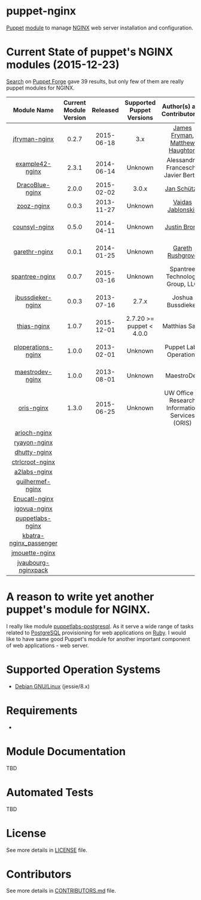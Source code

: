 # puppet-nginx

[Puppet](http://docs.puppetlabs.com/puppet/) [module](http://docs.puppetlabs.com/puppet/latest/reference/modules_fundamentals.html)
to manage [NGINX](http://nginx.org/) web server installation and configuration.

# Current State of puppet's NGINX modules (2015-12-23)

[Search](https://forge.puppetlabs.com/modules?utf-8=%E2%9C%93&sort=rank&q=nginx)
on [Puppet Forge](https://forge.puppetlabs.com/) gave 39 results, but only few
of them are really puppet modules for NGINX.

| Module Name                                                                   | Current Module Version | Released   | Supported Puppet Versions | Author(s) and Contributor(s)                                                            | License             | Repository                                                      | State |
|:-----------------------------------------------------------------------------:|:----------------------:|:----------:|:-------------------------:|:---------------------------------------------------------------------------------------:|:-------------------:|:----------------------------------------------------------------|:-----:|
| [jfryman-nginx](https://forge.puppetlabs.com/jfryman/nginx)                   | 0.2.7                  | 2015-06-18 | 3.x                       | [James Fryman](mailto:james@frymanet.com), [Matthew Haughton](mailto:matt@3flex.com.au) | MIT                 | [GitHub](https://github.com/jfryman/puppet-nginx)               |       |
| [example42-nginx](https://forge.puppetlabs.com/example42/nginx)               | 2.3.1                  | 2014-06-14 | Unknown                   | Alessandro Franceschi, Javier Bertoli                                                   | Apache, Version 2.0 | [GitHub](https://github.com/netmanagers/puppet-nginx)           |       |
| [DracoBlue-nginx](https://forge.puppetlabs.com/DracoBlue/nginx)               | 2.0.0                  | 2015-02-02 | 3.0.x                     | [Jan Schütze](mailto:JanS@DracoBlue.de)                                                 | MIT                 | [GitHub](https://github.com/dracoblue/pp-nginx)                 |       |
| [zooz-nginx](https://forge.puppetlabs.com/zooz/nginx)                         | 0.0.3                  | 2013-11-27 | Unknown                   | [Vaidas Jablonskis](mailto:jablonskis@gmail.com)                                        | Unknown             | [GitHub](https://github.com/vaijab/puppet-nginx)                |       |
| [counsyl-nginx](https://forge.puppetlabs.com/counsyl/nginx)                   | 0.5.0                  | 2014-04-11 | Unknown                   | [Justin Bronn](mailto:justin@counsyl.com)                                               | Apache, Version 2.0 | [GitHub](https://github.com/counsyl/puppet-nginx)               |       |
| [garethr-nginx](https://forge.puppetlabs.com/garethr/nginx)                   | 0.0.1                  | 2014-01-25 | Unknown                   | [Gareth Rushgrove](https://github.com/garethr/garethr-nginx)                            | Apache, Version 2.0 | [GitHub](https://github.com/garethr/garethr-nginx)              |       |
| [spantree-nginx](https://forge.puppetlabs.com/spantree/nginx)                 | 0.0.7                  | 2015-03-16 | Unknown                   | Spantree Technology Group, LLC                                                          | Apache, Version 2.0 | [GitHub](https://github.com/Spantree/puppet-nginx)              |       |
| [jbussdieker-nginx](https://forge.puppetlabs.com/jbussdieker/nginx)           | 0.0.3                  | 2013-07-16 | 2.7.x                     | Joshua Bussdieker                                                                       | Apache, Version 2.0 | [GitHub](https://github.com/jbussdieker/puppet-nginx)           |       |
| [thias-nginx](https://github.com/thias/puppet-nginx)                          | 1.0.7                  | 2015-12-01 | 2.7.20 >= puppet < 4.0.0  | Matthias Saou                                                                           | Apache, Version 2.0 | [GitHub](https://github.com/thias/puppet-nginx)                 |       |
| [ploperations-nginx](https://github.com/puppetlabs-operations/puppet-nginx)   | 1.0.0                  | 2013-02-01 | Unknown                   | Puppet Labs Operations                                                                  | Apache, Version 2.0 | [GitHub](https://github.com/puppetlabs-operations/puppet-nginx) |       |
| [maestrodev-nginx](https://forge.puppetlabs.com/maestrodev/nginx)             | 1.0.0                  | 2013-08-01 | Unknown                   | MaestroDev                                                                              | Apache, Version 2.0 | [GitHub](https://github.com/maestrodev/puppet-nginx)            |       |
| [oris-nginx](https://forge.puppetlabs.com/oris/nginx)                         | 1.3.0                  | 2015-06-25 | Unknown                   | UW Office of Research Information Services (ORIS)                                       | Apache, Version 2.0 |                                                                 |       |
| [arioch-nginx](https://forge.puppetlabs.com/arioch/nginx)                     |                        |                                        |                                                                                         |                     |                                                                 |       |
| [ryayon-nginx](https://forge.puppetlabs.com/ryayon/nginx)                     |                        |                                        |                                                                                         |                     |                                                                 |       |
| [dhutty-nginx](https://forge.puppetlabs.com/dhutty/nginx)                     |                        |                                        |                                                                                         |                     |                                                                 |       |
| [ctrlcroot-nginx](https://forge.puppetlabs.com/ctrlcroot/nginx)               |                        |                                        |                                                                                         |                     |                                                                 |       |
| [a2labs-nginx](https://forge.puppetlabs.com/a2labs/nginx)                     |                        |                                        |                                                                                         |                     |                                                                 |       |
| [guilhermef-nginx](https://forge.puppetlabs.com/guilhermef/nginx)             |                        |                                        |                                                                                         |                     |                                                                 |       |
| [Enucatl-nginx](https://forge.puppetlabs.com/Enucatl/nginx)                   |                        |                                        |                                                                                         |                     |                                                                 |       |
| [igovua-nginx](https://forge.puppetlabs.com/igovua/nginx)                     |                        |                                        |                                                                                         |                     |                                                                 |       |
| [puppetlabs-nginx](https://forge.puppetlabs.com/puppetlabs/nginx)             |                        |                                        |                                                                                         |                     |                                                                 |       |
| [kbatra-nginx_passenger](https://forge.puppetlabs.com/kbatra/nginx_passenger) |                        |                                        |                                                                                         |                     |                                                                 |       |
| [jmouette-nginx](https://forge.puppetlabs.com/jmouette/nginx)                 |                        |                                        |                                                                                         |                     |                                                                 |       |
| [jvaubourg-nginxpack](https://forge.puppetlabs.com/jvaubourg/nginxpack)       |                        |                                        |                                                                                         |                     |                                                                 |       |

# A reason to write yet another puppet's module for NGINX.

I really like module [puppetlabs-postgresql](https://forge.puppetlabs.com/puppetlabs/postgresql).
As it serve a wide range of tasks related to [PostgreSQL](http://www.postgresql.org/)
provisioning for web applications on [Ruby](https://www.ruby-lang.org/en/).
I would like to have same good Puppet's module for another important component
of web applications - web server.

# Supported Operation Systems

* [Debian GNU/Linux](https://www.debian.org/) (jessie/8.x)

# Requirements

*

# Module Documentation

TBD

# Automated Tests

TBD

# License

See more details in [LICENSE](LICENSE) file.

# Contributors

See more details in [CONTRIBUTORS.md](CONTRIBUTORS.md) file.
